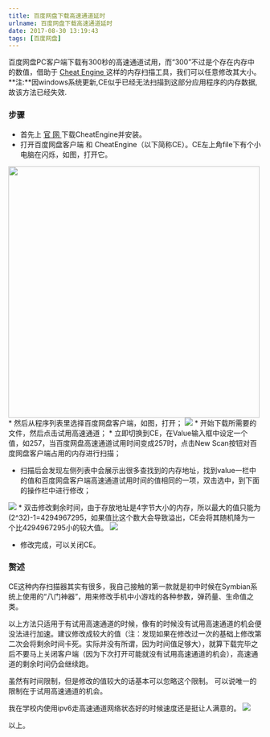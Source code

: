 ```yaml
---
title: 百度网盘下载高速通道延时
urlname: 百度网盘下载高速通道延时
date: 2017-08-30 13:19:43
tags: [百度网盘]
---
```

百度网盘PC客户端下载有300秒的高速通道试用，而“300”不过是个存在内存中的数值，借助于 [ Cheat Engine ](https://en.wikipedia.org/wiki/Cheat_Engine) 这样的内存扫描工具，我们可以任意修改其大小。<br>
**注:**因windows系统更新,CE似乎已经无法扫描到这部分应用程序的内存数据,故该方法已经失效.
<!-- more -->


### 步骤
* 首先上 [ 官 网 ](http://www.cheatengine.org/) 下载CheatEngine并安装。
* 打开百度网盘客户端 和 CheatEngine（以下简称CE）。CE左上角file下有个小电脑在闪烁，如图，打开它。
<img src="https://cdn.safeandsound.cn/image/百度网盘下载高速通道延时/1.png" width=500px>
* 然后从程序列表里选择百度网盘客户端，如图，打开；
<img src="https://cdn.safeandsound.cn/image/百度网盘下载高速通道延时/2.png">
* 开始下载所需要的文件，然后点击试用高速通道；
* 立即切换到CE，在Value输入框中设定一个值，如257，当百度网盘高速通道试用时间变成257时，点击New Scan按钮对百度网盘客户端占用的内存进行扫描；

* 扫描后会发现左侧列表中会展示出很多查找到的内存地址，找到value一栏中的值和百度网盘客户端高速通道试用时间的值相同的一项，双击选中，到下面的操作栏中进行修改；
<img src="https://cdn.safeandsound.cn/image/百度网盘下载高速通道延时/4.png">
* 双击修改剩余时间，由于存放地址是4字节大小的内存，所以最大的值只能为(2^32)-1=4294967295，如果值比这个数大会导致溢出，CE会将其随机降为一个比4294967295小的较大值。
<img src="https://cdn.safeandsound.cn/image/百度网盘下载高速通道延时/6.png">

* 修改完成，可以关闭CE。

### 赘述
CE这种内存扫描器其实有很多，我自己接触的第一款就是初中时候在Symbian系统上使用的“八门神器”，用来修改手机中小游戏的各种参数，弹药量、生命值之类。

以上方法只适用于有试用高速通道的时候，像有的时候没有试用高速通道的机会便没法进行加速。建议修改成较大的值（注：发现如果在修改过一次的基础上修改第二次会将剩余时间卡死。实际并没有所谓，因为时间值足够大），就算下载完毕之后不要马上关闭客户端（因为下次打开可能就没有试用高速通道的机会），高速通道的剩余时间仍会继续跑。

虽然有时间限制，但是修改的值较大的话基本可以忽略这个限制。
可以说唯一的限制在于试用高速通道的机会。

我在学校内使用ipv6走高速通道网络状态好的时候速度还是挺让人满意的。
<img src="https://cdn.safeandsound.cn/image/百度网盘下载高速通道延时/7.png">

以上。